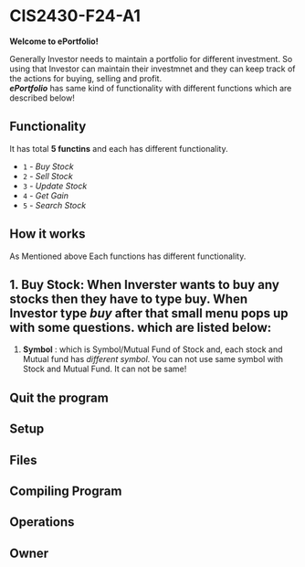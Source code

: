# CIS2430-F24-A1

**Welcome to ePortfolio!** <br>

Generally Investor needs to maintain a portfolio for different investment. So using that Investor can maintain their investmnet and they can keep track of the actions for buying, selling and profit. <br> **_ePortfolio_** has same kind of functionality with different functions which are described below!


## Functionality
It has total **5 functins** and each has different functionality. <br>

- `1` - _Buy Stock_
- `2` - _Sell Stock_
- `3` - _Update Stock_
- `4` - _Get Gain_
- `5` - _Search Stock_


## How it works

As Mentioned above Each functions has different functionality.
## 1. Buy Stock: When Inverster wants to buy any stocks then they have to type **buy**. When Investor type **_buy_** after that small menu pops up with some questions. which are listed below:
1. **Symbol** : which is Symbol/Mutual Fund of Stock and, each stock and Mutual fund has _*different symbol*_. You can not use same symbol with Stock and Mutual Fund. It can not be same! 

## Quit the program

## Setup

## Files

## Compiling Program

## Operations

## Owner

